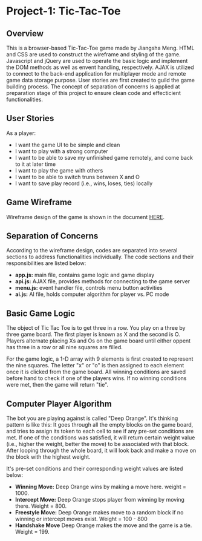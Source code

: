 <h1>Project-1: Tic-Tac-Toe</h1>
<h2>Overview</h2>
<p>This is a browser-based Tic-Tac-Toe game made by Jiangsha Meng. HTML and CSS are used to construct the wireframe and styling of the game. Javascript and jQuery are used to operate the basic logic and implement the DOM methods as well as envent handling, respectively. AJAX is utilized to connect to the back-end application for multiplayer mode and remote game data storage purpose. User stories are first created to guild the game building process. The concept of separation of concerns is applied at preparation stage of this project to ensure clean code and effecticient functionalities.  </p>

<h2>User Stories</h2>
<p>
As a player:
<ul>
  <li>I want the game UI to be simple and clean</li>
  <li>I want to play with a strong computer</li>
  <li>I want to be able to save my unfinished game remotely, and come back to it at later time</li>
  <li>I want to play the game with others</li>
  <li>I want to be able to switch truns between X and O</li>
  <li>I want to save play record (i.e., wins, loses, ties) locally</li>
</ul>
</p>

<h2>Game Wireframe</h2>
<p>
Wireframe design of the game is shown in the document <a href="https://github.com/kuramameng/project-1-ttt/blob/master/documents/ttt-wireframe.pdf">HERE</a>.
</p>

<h2>Separation of Concerns</h2>
<p>
According to the wireframe design, codes are separated into several sections to address functionalities individually. The code sections and their responsibilities are listed below:
<ul>
  <li><strong>app.js:</strong> main file, contains game logic and game display</li>
  <li><strong>api.js:</strong> AJAX file, provides methods for connecting to the game server</li>
  <li><strong>menu.js:</strong> event handler file, controls menu button activities</li>
  <li><strong>ai.js:</strong> AI file, holds computer algorithm for player vs. PC mode</li>
</ul>
</p>

<h2>Basic Game Logic</h2>
<p>
The object of Tic Tac Toe is to get three in a row. You play on a three by three game board. The first player is known as X and the second is O. Players alternate placing Xs and Os on the game board until either oppent has three in a row or all nine squares are filled.
</p>
<p>
For the game logic, a 1-D array with 9 elements is first created to represent the nine squares. The letter "x" or "o" is then assigned to each element once it is clicked from the game board. All winning conditions are saved before hand to check if one of the players wins. If no winning conditions were met, then the game will return "tie". 
</p>

<h2>Computer Player Algorithm</h2>
<p>
The bot you are playing against is called "Deep Orange". It's thinking pattern is like this: 
It goes through all the empty blocks on the game board, and tries to assign its token to each cell to see if any pre-set conditions are met. If one of the conditions was satisfied, it will return certain weight value (i.e., higher the weight, better the move) to be associated with that block. After looping through the whole board, it will look back and make a move on the block with the highest weight.
</p>
<p>
It's pre-set conditions and their corresponding weight values are listed below:
<ul>
  <li><strong>Winning Move:</strong> Deep Orange wins by making a move here. weight = 1000.</li>
  <li><strong>Intercept Move:</strong> Deep Orange stops player from winning by moving there. Weight = 800.</li>
  <li><strong>Freestyle Move:</strong> Deep Orange makes move to a random block if no winning or intercept moves exist. Weight = 100 - 800</li>
  <li><strong>Handshake Move</strong> Deep Orange makes the move and the game is a tie. Weight = 199.</li>
</ul>
</p>
